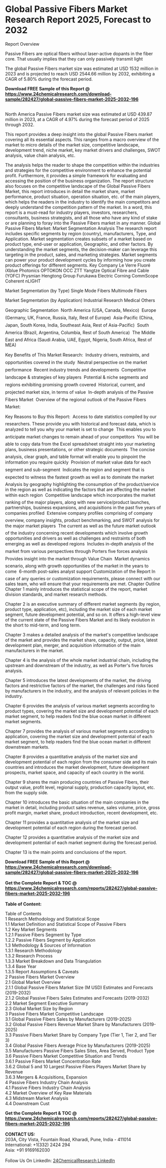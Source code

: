 <h1>Global Passive Fibers Market Research Report 2025, Forecast to 2032</h1><p>Report Overview</p><p>
Passive Fibers are optical fibers without laser-active dopants in the fiber core. That usually implies that they can only passively transmit light</p><p>
The global Passive Fibers market size was estimated at USD 1532 million in 2023 and is projected to reach USD 2544.66 million by 2032, exhibiting a CAGR of 5.80% during the forecast period.</p><div><b>Download FREE Sample of this Report @ 
            <a href="https://www.24chemicalresearch.com/download-sample/282427/global-passive-fibers-market-2025-2032-196">
            https://www.24chemicalresearch.com/download-sample/282427/global-passive-fibers-market-2025-2032-196</a></b></div><br><p>
North America Passive Fibers market size was estimated at USD 439.87 million in 2023, at a CAGR of 4.97% during the forecast period of 2025 through 2032.</p><p>
This report provides a deep insight into the global Passive Fibers market covering all its essential aspects. This ranges from a macro overview of the market to micro details of the market size, competitive landscape, development trend, niche market, key market drivers and challenges, SWOT analysis, value chain analysis, etc.</p><p>
The analysis helps the reader to shape the competition within the industries and strategies for the competitive environment to enhance the potential profit. Furthermore, it provides a simple framework for evaluating and accessing the position of the business organization. The report structure also focuses on the competitive landscape of the Global Passive Fibers Market, this report introduces in detail the market share, market performance, product situation, operation situation, etc. of the main players, which helps the readers in the industry to identify the main competitors and deeply understand the competition pattern of the market.
In a word, this report is a must-read for industry players, investors, researchers, consultants, business strategists, and all those who have any kind of stake or are planning to foray into the Passive Fibers market in any manner.
Global Passive Fibers Market: Market Segmentation Analysis
The research report includes specific segments by region (country), manufacturers, Type, and Application. Market segmentation creates subsets of a market based on product type, end-user or application, Geographic, and other factors. By understanding the market segments, the decision-maker can leverage this targeting in the product, sales, and marketing strategies. Market segments can power your product development cycles by informing how you create product offerings for different segments.
Key Company
Le Verre Fluoré
iXblue Photonics
OPTOKON
OCC
ZTT
Yangtze Optical Fibre and Cable (YOFC)
Prysmian
Hengtong Group
Furukawa Electric
Corning
CommScope
Coherent
nLIGHT</p><p>
Market Segmentation (by Type)
Single Mode Fibers
Multimode Fibers</p><p>
Market Segmentation (by Application)
Industrial
Research
Medical
Others</p><p>
Geographic Segmentation
 North America (USA, Canada, Mexico)
 Europe (Germany, UK, France, Russia, Italy, Rest of Europe)
 Asia-Pacific (China, Japan, South Korea, India, Southeast Asia, Rest of Asia-Pacific)
 South America (Brazil, Argentina, Columbia, Rest of South America)
 The Middle East and Africa (Saudi Arabia, UAE, Egypt, Nigeria, South Africa, Rest of MEA)</p><p>
Key Benefits of This Market Research:
 Industry drivers, restraints, and opportunities covered in the study
 Neutral perspective on the market performance
 Recent industry trends and developments
 Competitive landscape &amp; strategies of key players
 Potential &amp; niche segments and regions exhibiting promising growth covered
 Historical, current, and projected market size, in terms of value
 In-depth analysis of the Passive Fibers Market
 Overview of the regional outlook of the Passive Fibers Market:</p><p>
Key Reasons to Buy this Report:
 Access to date statistics compiled by our researchers. These provide you with historical and forecast data, which is analyzed to tell you why your market is set to change
 This enables you to anticipate market changes to remain ahead of your competitors
 You will be able to copy data from the Excel spreadsheet straight into your marketing plans, business presentations, or other strategic documents
 The concise analysis, clear graph, and table format will enable you to pinpoint the information you require quickly
 Provision of market value data for each segment and sub-segment
 Indicates the region and segment that is expected to witness the fastest growth as well as to dominate the market
 Analysis by geography highlighting the consumption of the product/service in the region as well as indicating the factors that are affecting the market within each region
 Competitive landscape which incorporates the market ranking of the major players, along with new service/product launches, partnerships, business expansions, and acquisitions in the past five years of companies profiled
 Extensive company profiles comprising of company overview, company insights, product benchmarking, and SWOT analysis for the major market players
 The current as well as the future market outlook of the industry concerning recent developments which involve growth opportunities and drivers as well as challenges and restraints of both emerging as well as developed regions
 Includes in-depth analysis of the market from various perspectives through Porters five forces analysis
 Provides insight into the market through Value Chain
 Market dynamics scenario, along with growth opportunities of the market in the years to come
 6-month post-sales analyst support
Customization of the Report
In case of any queries or customization requirements, please connect with our sales team, who will ensure that your requirements are met.
Chapter Outline
Chapter 1 mainly introduces the statistical scope of the report, market division standards, and market research methods.</p><p>
Chapter 2 is an executive summary of different market segments (by region, product type, application, etc), including the market size of each market segment, future development potential, and so on. It offers a high-level view of the current state of the Passive Fibers Market and its likely evolution in the short to mid-term, and long term.</p><p>
Chapter 3 makes a detailed analysis of the market's competitive landscape of the market and provides the market share, capacity, output, price, latest development plan, merger, and acquisition information of the main manufacturers in the market.</p><p>
Chapter 4 is the analysis of the whole market industrial chain, including the upstream and downstream of the industry, as well as Porter's five forces analysis.</p><p>
Chapter 5 introduces the latest developments of the market, the driving factors and restrictive factors of the market, the challenges and risks faced by manufacturers in the industry, and the analysis of relevant policies in the industry.</p><p>
Chapter 6 provides the analysis of various market segments according to product types, covering the market size and development potential of each market segment, to help readers find the blue ocean market in different market segments.</p><p>
Chapter 7 provides the analysis of various market segments according to application, covering the market size and development potential of each market segment, to help readers find the blue ocean market in different downstream markets.</p><p>
Chapter 8 provides a quantitative analysis of the market size and development potential of each region from the consumer side and its main countries and introduces the market development, future development prospects, market space, and capacity of each country in the world.</p><p>
Chapter 9 shares the main producing countries of Passive Fibers, their output value, profit level, regional supply, production capacity layout, etc. from the supply side.</p><p>
Chapter 10 introduces the basic situation of the main companies in the market in detail, including product sales revenue, sales volume, price, gross profit margin, market share, product introduction, recent development, etc.</p><p>
Chapter 11 provides a quantitative analysis of the market size and development potential of each region during the forecast period.</p><p>
Chapter 12 provides a quantitative analysis of the market size and development potential of each market segment during the forecast period.</p><p>
Chapter 13 is the main points and conclusions of the report.</p><p>
</p><div><b>Download FREE Sample of this Report @ 
            <a href="https://www.24chemicalresearch.com/download-sample/282427/global-passive-fibers-market-2025-2032-196">
            https://www.24chemicalresearch.com/download-sample/282427/global-passive-fibers-market-2025-2032-196</a></b></div><br><div><b>Get the Complete Report & TOC @ 
            <a href="https://www.24chemicalresearch.com/reports/282427/global-passive-fibers-market-2025-2032-196">
            https://www.24chemicalresearch.com/reports/282427/global-passive-fibers-market-2025-2032-196</a></b></div><br>
            <b>Table of Content:</b><p>Table of Contents<br />
1 Research Methodology and Statistical Scope<br />
1.1 Market Definition and Statistical Scope of Passive Fibers<br />
1.2 Key Market Segments<br />
1.2.1 Passive Fibers Segment by Type<br />
1.2.2 Passive Fibers Segment by Application<br />
1.3 Methodology & Sources of Information<br />
1.3.1 Research Methodology<br />
1.3.2 Research Process<br />
1.3.3 Market Breakdown and Data Triangulation<br />
1.3.4 Base Year<br />
1.3.5 Report Assumptions & Caveats<br />
2 Passive Fibers Market Overview<br />
2.1 Global Market Overview<br />
2.1.1 Global Passive Fibers Market Size (M USD) Estimates and Forecasts (2019-2032)<br />
2.1.2 Global Passive Fibers Sales Estimates and Forecasts (2019-2032)<br />
2.2 Market Segment Executive Summary<br />
2.3 Global Market Size by Region<br />
3 Passive Fibers Market Competitive Landscape<br />
3.1 Global Passive Fibers Sales by Manufacturers (2019-2025)<br />
3.2 Global Passive Fibers Revenue Market Share by Manufacturers (2019-2025)<br />
3.3 Passive Fibers Market Share by Company Type (Tier 1, Tier 2, and Tier 3)<br />
3.4 Global Passive Fibers Average Price by Manufacturers (2019-2025)<br />
3.5 Manufacturers Passive Fibers Sales Sites, Area Served, Product Type<br />
3.6 Passive Fibers Market Competitive Situation and Trends<br />
3.6.1 Passive Fibers Market Concentration Rate<br />
3.6.2 Global 5 and 10 Largest Passive Fibers Players Market Share by Revenue<br />
3.6.3 Mergers & Acquisitions, Expansion<br />
4 Passive Fibers Industry Chain Analysis<br />
4.1 Passive Fibers Industry Chain Analysis<br />
4.2 Market Overview of Key Raw Materials<br />
4.3 Midstream Market Analysis<br />
4.4 Downstream Cust</p><div><b>Get the Complete Report & TOC @ 
            <a href="https://www.24chemicalresearch.com/reports/282427/global-passive-fibers-market-2025-2032-196">
            https://www.24chemicalresearch.com/reports/282427/global-passive-fibers-market-2025-2032-196</a></b></div><br><b>CONTACT US:</b><br>
            203A, City Vista, Fountain Road, Kharadi, Pune, India - 411014<br>
            International: +1(332) 2424 294<br>
            Asia: +91 9169162030 <br><br>
            Follow Us On LinkedIn: <a href="https://www.linkedin.com/company/24chemicalresearch/">24ChemicalResearch LinkedIn</a>